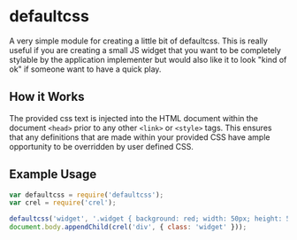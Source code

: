 # defaultcss

A very simple module for creating a little bit of defaultcss.  This is
really useful if you are creating a small JS widget that you want to be
completely stylable by the application implementer but would also like it
to look "kind of ok" if someone want to have a quick play.

## How it Works

The provided css text is injected into the HTML document within the document
`<head>` prior to any other `<link>` or `<style>` tags.  This ensures that
any definitions that are made within your provided CSS have ample
opportunity to be overridden by user defined CSS.

## Example Usage

```js
var defaultcss = require('defaultcss');
var crel = require('crel');

defaultcss('widget', '.widget { background: red; width: 50px; height: 50px }');
document.body.appendChild(crel('div', { class: 'widget' }));
```
